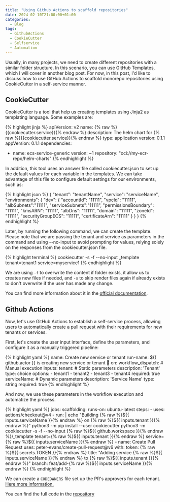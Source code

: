 ```yaml
---
title: "Using Github Actions to scaffold repositories"
date: 2024-02-10T21:00:00+01:00
categories:
  - Blog
tags:
  - GithubActions
  - CookieCutter
  - Selfservice
  - Automation
---
```


Usually, in many projects, we need to create different repositories with a similar folder structure. In this scenario, you can use GitHub Templates, which I will cover in another blog post. For now, in this post, I'd like to discuss how to use GitHub Actions to scaffold monorepo repositories using CookieCutter in a self-service manner.

## CookieCutter
CookieCutter is a tool that help us creating templates using Jinja2 as templating language. Some examples are:

{% highlight jinja %}
apiVersion: v2
name: {% raw %}{{cookiecutter.service}}{% endraw %}
description: The helm chart for {% raw %}{{cookiecutter.service}}{% endraw %}
type: application
version: 0.1.1
appVersion: 0.1.1
dependencies:
  - name: ecs-service-generic
    version: ~1
    repository: "oci://my-ecr-repo/helm-charts"
{% endhighlight %}

In addition, this tool uses an answer file called cookiecutter.json to set up the default values for each variable in the templates. We can take advantage of this file to configure default settings for our environments, such as:

{% highlight json %}
{
    "tenant": "tenantName",
    "service": "serviceName",
    "environments": {
        "dev": {
            "accountId": "11111",
            "vpcId": "11111",
            "albSubnets":"11111",
            "serviceSubnets":"11111",
            "permissionsBoundary": "11111",
            "kmsARN": "11111",
            "albDns": "11111",
            "domain": "11111",
            "zoneId": "11111",
            "securityGroupECS": "11111",
            "certificateArn": "11111"
        }
    }
}
{% endhighlight %}

Later, by running the following command, we can create the template. Please note that we are passing the tenant and service as parameters in the command and using --no-input to avoid prompting for values, relying solely on the responses from the cookiecutter.json file.

{% highlight terminal %}
cookiecutter -s -f --no-input _template tenant=tenant1 service=myservice1
{% endhighlight %}

We are using `-f` to overwrite the content if folder exists, it allow us to creates new files if needed, and `-s` to skip render files again if already exists to don't overwrite if the user has made any change.

You can find more information about it in the [official documentation](https://cookiecutter.readthedocs.io/en/2.5.0/index.html).

## Github Actions

Now, let's use GitHub Actions to establish a self-service process, allowing users to automatically create a pull request with their requirements for new tenants or services.

First, let's create the user input interface, define the parameters, and configure it as a manually triggered pipeline:

{% highlight yaml %}
name: Create new service or tenant
run-name: ${{ github.actor }} is creating new service or tenant 🚀
on:
    workflow_dispatch:      # Manual execution
        inputs:
            tenant:         # Static parameters
                description: 'Tenant'
                type: choice
                options:
                    - tenant1
                    - tenant2
                    - tenant3
                    - tenant4
                required: true
            serviceName:    # Dynamic parameters
                description: 'Service Name'
                type: string
                required: true
{% endhighlight %}

And now, we use these parameters in the workflow execution and automatize the process. 

{% highlight yaml %}
jobs:
    scaffolding:
        runs-on: ubuntu-latest
        steps:
        - uses: actions/checkout@v4
        - run: |
            echo "Building {% raw %}${{ inputs.serviceName }}{% endraw %} on {% raw %}${{ inputs.tenant }}{% endraw %}"
            python3 -m pip install --user cookiecutter
            python3 -m cookiecutter -s -f --no-input {% raw %}${{ github.workspace }}{% endraw %}/_template tenant={% raw %}${{ inputs.tenant }}{% endraw %} service={% raw %}${{ inputs.serviceName }}{% endraw %}
        - name: Create Pull Request
          uses: peter-evans/create-pull-request@v6
          with:
            token: {% raw %}${{ secrets.TOKEN }}{% endraw %}
            title: "Adding service {% raw %}${{ inputs.serviceName }}{% endraw %} to {% raw %}${{ inputs.tenant }}{% endraw %}"
            branch: feat/add-{% raw %}${{ inputs.serviceName }}{% endraw %}
{% endhighlight %}

We can create a `CODEOWNERS` file set up the PR's approvers for each tenant. [Here more information.](https://docs.github.com/en/repositories/managing-your-repositorys-settings-and-features/customizing-your-repository/about-code-owners)

You can find the full code in the [repository](https://github.com/dmaganto/monorepo-scaffolding)